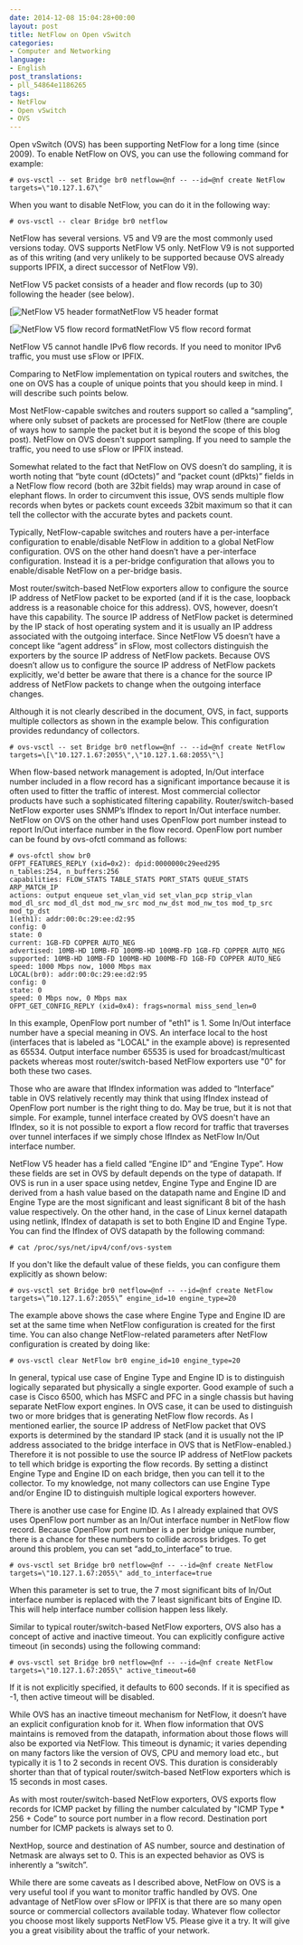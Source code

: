 ```yaml
---
date: 2014-12-08 15:04:28+00:00
layout: post
title: NetFlow on Open vSwitch
categories:
- Computer and Networking
language:
- English
post_translations:
- pll_54864e1186265
tags:
- NetFlow
- Open vSwitch
- OVS
---
```


Open vSwitch (OVS) has been supporting NetFlow for a long time (since 2009). To enable NetFlow on OVS, you can use the following command for example:

    
    # ovs-vsctl -- set Bridge br0 netflow=@nf -- --id=@nf create NetFlow targets=\"10.127.1.67\"


When you want to disable NetFlow, you can do it in the following way:

    
    # ovs-vsctl -- clear Bridge br0 netflow


NetFlow has several versions. V5 and V9 are the most commonly used versions today. OVS supports NetFlow V5 only. NetFlow V9 is not supported as of this writing (and very unlikely to be supported because OVS already supports IPFIX, a direct successor of NetFlow V9).

NetFlow V5 packet consists of a header and flow records (up to 30) following the header (see below).

[![NetFlow V5 header format]({{site.baseurl}}/images/NetFlow-V5-Header.svg)NetFlow V5 header format

[![NetFlow V5 flow record format]({{site.baseurl}}/images/NetFlow-V5-Flow-Record.svg)NetFlow V5 flow record format

NetFlow V5 cannot handle IPv6 flow records. If you need to monitor IPv6 traffic, you must use sFlow or IPFIX.

Comparing to NetFlow implementation on typical routers and switches, the one on OVS has a couple of unique points that you should keep in mind. I will describe such points below.

Most NetFlow-capable switches and routers support so called a “sampling”, where only subset of packets are processed for NetFlow (there are couple of ways how to sample the packet but it is beyond the scope of this blog post). NetFlow on OVS doesn't support sampling. If you need to sample the traffic, you need to use sFlow or IPFIX instead.

Somewhat related to the fact that NetFlow on OVS doesn’t do sampling, it is worth noting that “byte count (dOctets)” and “packet count (dPkts)” fields in a NetFlow flow record (both are 32bit fields) may wrap around in case of elephant flows. In order to circumvent this issue, OVS sends multiple flow records when bytes or packets count exceeds 32bit maximum so that it can tell the collector with the accurate bytes and packets count.

Typically, NetFlow-capable switches and routers have a per-interface configuration to enable/disable NetFlow in addition to a global NetFlow configuration. OVS on the other hand doesn’t have a per-interface configuration. Instead it is a per-bridge configuration that allows you to enable/disable NetFlow on a per-bridge basis.

Most router/switch-based NetFlow exporters allow to configure the source IP address of NetFlow packet to be exported (and if it is the case, loopback address is a reasonable choice for this address). OVS, however, doesn’t have this capability. The source IP address of NetFlow packet is determined by the IP stack of host operating system and it is usually an IP address associated with the outgoing interface. Since NetFlow V5 doesn’t have a concept like “agent address” in sFlow, most collectors distinguish the exporters by the source IP address of NetFlow packets. Because OVS doesn’t allow us to configure the source IP address of NetFlow packets explicitly, we'd better be aware that there is a chance for the source IP address of NetFlow packets to change when the outgoing interface changes.

Although it is not clearly described in the document, OVS, in fact, supports multiple collectors as shown in the example below. This configuration provides redundancy of collectors.

    
    # ovs-vsctl -- set Bridge br0 netflow=@nf -- --id=@nf create NetFlow targets=\[\"10.127.1.67:2055\",\"10.127.1.68:2055\"\]


When flow-based network management is adopted, In/Out interface number included in a flow record has a significant importance because it is often used to fitter the traffic of interest. Most commercial collector products have such a sophisticated filtering capability. Router/switch-based NetFlow exporter uses SNMP’s IfIndex to report In/Out interface number. NetFlow on OVS on the other hand uses OpenFlow port number instead to report In/Out interface number in the flow record. OpenFlow port number can be found by ovs-ofctl command as follows:

    
    # ovs-ofctl show br0
    OFPT_FEATURES_REPLY (xid=0x2): dpid:0000000c29eed295
    n_tables:254, n_buffers:256
    capabilities: FLOW_STATS TABLE_STATS PORT_STATS QUEUE_STATS ARP_MATCH_IP
    actions: output enqueue set_vlan_vid set_vlan_pcp strip_vlan mod_dl_src mod_dl_dst mod_nw_src mod_nw_dst mod_nw_tos mod_tp_src mod_tp_dst
    1(eth1): addr:00:0c:29:ee:d2:95
    config: 0
    state: 0
    current: 1GB-FD COPPER AUTO_NEG
    advertised: 10MB-HD 10MB-FD 100MB-HD 100MB-FD 1GB-FD COPPER AUTO_NEG
    supported: 10MB-HD 10MB-FD 100MB-HD 100MB-FD 1GB-FD COPPER AUTO_NEG
    speed: 1000 Mbps now, 1000 Mbps max
    LOCAL(br0): addr:00:0c:29:ee:d2:95
    config: 0
    state: 0
    speed: 0 Mbps now, 0 Mbps max
    OFPT_GET_CONFIG_REPLY (xid=0x4): frags=normal miss_send_len=0


In this example, OpenFlow port number of "eth1" is 1. Some In/Out interface number have a special meaning in OVS. An interface local to the host (interfaces that is labeled as "LOCAL" in the example above) is represented as 65534. Output interface number 65535 is used for broadcast/multicast packets whereas most router/switch-based NetFlow exporters use "0" for both these two cases.

Those who are aware that IfIndex information was added to “Interface” table in OVS relatively recently may think that using IfIndex instead of OpenFlow port number is the right thing to do. May be true, but it is not that simple. For example, tunnel interface created by OVS doesn't have an IfIndex, so it is not possible to export a flow record for traffic that traverses over tunnel interfaces if we simply chose IfIndex as NetFlow In/Out interface number.

NetFlow V5 header has a field called “Engine ID” and “Engine Type”. How these fields are set in OVS by default depends on the type of datapath. If OVS is run in a user space using netdev, Engine Type and Engine ID are derived from a hash value based on the datapath name and Engine ID and Engine Type are the most significant and least significant 8 bit of the hash value respectively. On the other hand, in the case of Linux kernel datapath using netlink, IfIndex of datapath is set to both Engine ID and Engine Type. You can find the IfIndex of OVS datapath by the following command:

    
    # cat /proc/sys/net/ipv4/conf/ovs-system


If you don't like the default value of these fields, you can configure them explicitly as shown below:

    
    # ovs-vsctl set Bridge br0 netflow=@nf -- --id=@nf create NetFlow targets=\”10.127.1.67:2055\” engine_id=10 engine_type=20


The example above shows the case where Engine Type and Engine ID are set at the same time when NetFlow configuration is created for the first time. You can also change NetFlow-related parameters after NetFlow configuration is created by doing like:

    
    # ovs-vsctl clear NetFlow br0 engine_id=10 engine_type=20


In general, typical use case of Engine Type and Engine ID is to distinguish logically separated but physically a single exporter. Good example of such a case is Cisco 6500, which has MSFC and PFC in a single chassis but having separate NetFlow export engines. In OVS case, it can be used to distinguish two or more bridges that is generating NetFlow flow records. As I mentioned earlier, the source IP address of NetFlow packet that OVS exports is determined by the standard IP stack (and it is usually not the IP address associated to the bridge interface in OVS that is NetFlow-enabled.) Therefore it is not possible to use the source IP address of NetFlow packets to tell which bridge is exporting the flow records. By setting a distinct Engine Type and Engine ID on each bridge, then you can tell it to the collector. To my knowledge, not many collectors can use Engine Type and/or Engine ID to distinguish multiple logical exporters however.

There is another use case for Engine ID. As I already explained that OVS uses OpenFlow port number as an In/Out interface number in NetFlow flow record. Because OpenFlow port number is a per bridge unique number, there is a chance for these numbers to collide across bridges. To get around this problem, you can set “add_to_interface” to true.

    
    # ovs-vsctl set Bridge br0 netflow=@nf -- --id=@nf create NetFlow targets=\"10.127.1.67:2055\" add_to_interface=true


When this parameter is set to true, the 7 most significant bits of In/Out interface number is replaced with the 7 least significant bits of Engine ID. This will help interface number collision happen less likely.

Similar to typical router/switch-based NetFlow exporters, OVS also has a concept of active and inactive timeout. You can explicitly configure active timeout (in seconds) using the following command:

    
    # ovs-vsctl set Bridge br0 netflow=@nf -- --id=@nf create NetFlow targets=\"10.127.1.67:2055\" active_timeout=60


If it is not explicitly specified, it defaults to 600 seconds. If it is specified as -1, then active timeout will be disabled.

While OVS has an inactive timeout mechanism for NetFlow, it doesn’t have an explicit configuration knob for it. When flow information that OVS maintains is removed from the datapath, information about those flows will also be exported via NetFlow. This timeout is dynamic; it varies depending on many factors like the version of OVS, CPU and memory load etc., but typically it is 1 to 2 seconds in recent OVS. This duration is considerably shorter than that of typical router/switch-based NetFlow exporters which is 15 seconds in most cases.

As with most router/switch-based NetFlow exporters, OVS exports flow records for ICMP packet by filling the number calculated by "ICMP Type * 256 + Code” to source port number in a flow record. Destination port number for ICMP packets is always set to 0.

NextHop, source and destination of AS number, source and destination of Netmask are always set to 0. This is an expected behavior as OVS is inherently a “switch”.

While there are some caveats as I described above, NetFlow on OVS is a very useful tool if you want to monitor traffic handled by OVS. One advantage of NetFlow over sFlow or IPFIX is that there are so many open source or commercial collectors available today. Whatever flow collector you choose most likely supports NetFlow V5. Please give it a try. It will give you a great visibility about the traffic of your network.
